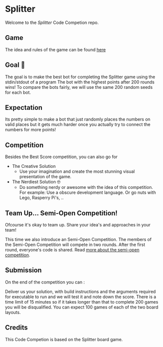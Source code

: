 # Splitter

Welcome to the *Splitter* Code Competion repo.

## Game

The idea and rules of the game can be found [here](GAME.md)

## Goal :goal_net: 

The goal is to make the best bot for completing the Splitter game using the stdin/stdout of a program
The bot with the highest points after 200 rounds wins!
To compare the bots fairly, we will use the same 200 random seeds for each bot.   

## Expectation

Its pretty simple to make a bot that just randomly places the numbers on valid places but it gets much harder once you actually try to connect the numbers for more points!

## Competition

Besides the Best Score competition, you can also go for 
- The Creative Solution 
     - Use your imagination and create the most stunning visual presentation of the game.
- The Nerdiest Solution :nerd_face:
     - Do something nerdy or awesome with the idea of this competition. For example: Use a obscure development language. Or go nuts with Lego, Rasperry Pi's, .. 

## Team Up... Semi-Open Competition!
Ofcourse it's okay to team up. 
Share your idea's and approaches in your team!

This time we also introduce an Semi-Open Competition. The members of the Semi-Open Competition will compete in two rounds. After the first round, everyone's code is shared. 
Read [more about the semi-open competition](OPENCOMP.md). 


## Submission
On the end of the competition you can :

Deliver us your solution, with build instructions and the arguments required for executable to run and we will test it and note down the score.
There is a time limit of 15 minutes so if it takes longer than that to complete 200 games you will be disqualified.
You can expect 100 games of each of the two board layouts. 

## Credits

This Code Competion is based on the Splitter board game.
